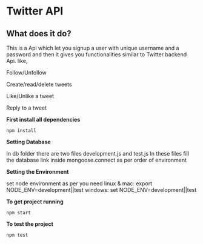 # Twitter API

## What does it do?

This is a Api which let you signup a user with unique username and a password and then it gives you functionalities similar to Twitter backend Api. like,

Follow/Unfollow

Create/read/delete tweets

Like/Unlike a tweet

Reply to a tweet


**First install all dependencies** 

`npm install`

**Setting Database**

In db folder there are two files development.js and test.js In these files fill the database link inside mongoose.connect as per order of environment

**Setting the Environment**

set node environment as per you need 
linux & mac: export NODE_ENV=development||test
windows: set NODE_ENV=development||test

**To get project running**

`npm start`

**To test the project** 

`npm test`
